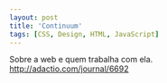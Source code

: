 ```yaml
---
layout: post
title: 'Continuum'
tags: [CSS, Design, HTML, JavaScript]
---
```


Sobre a web e quem trabalha com ela.<br>
<http://adactio.com/journal/6692>
